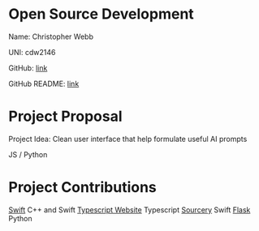 # Open Source Development

Name: Christopher Webb

UNI: cdw2146

GitHub: [link](https://github.com/chriswebb09)

GitHub README: [link](https://github.com/chriswebb09/chriswebb09/blob/main/README.md)

# Project Proposal

Project Idea: Clean user interface that help formulate useful AI prompts 

JS / Python

# Project Contributions

[Swift](https://github.com/apple/swift) C++ and Swift
[Typescript Website](https://github.com/microsoft/TypeScript-Website) Typescript
[Sourcery](https://github.com/krzysztofzablocki/Sourcery) Swift
[Flask](https://github.com/pallets/flask) Python 
